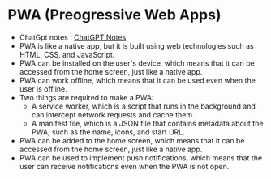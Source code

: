 <h1>PWA (Preogressive Web Apps)</h1>
<ul>
  <li>
    ChatGpt notes : <a href="https://chatgpt.com/share/6899d550-33c4-8006-9523-ca8cb019ad9b" target="_blank">ChatGPT Notes</a>
  </li>
  <li>
    PWA is like a native app, but it is built using web technologies such as HTML, CSS, and JavaScript.
  </li>
  <li>
    PWA can be installed on the user's device, which means that it can be accessed from the home screen, just like a native app.
  </li>
  <li>
    PWA can work offline, which means that it can be used even when the user is offline.
  </li>
  <li>
    Two things are required to make a PWA:
    <ul>
      <li>
        A service worker, which is a script that runs in the background and can intercept network requests
        and cache them.
      </li>
      <li>
        A manifest file, which is a JSON file that contains metadata about the PWA, such as the name, icons, and start URL.
      </li>
    </ul>
  </li>
  <li>
    PWA can be added to the home screen, which means that it can be accessed from the home screen, just like a native app.
  </li>
  <li>
    PWA can be used to implement push notifications, which means that the user can receive notifications
    even when the PWA is not open.
  </li>
</ul>